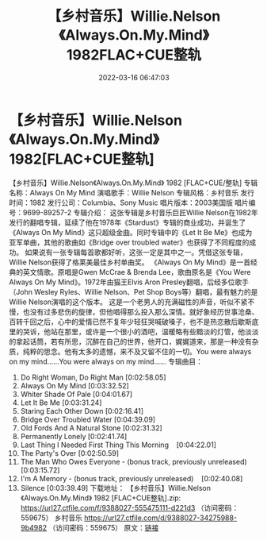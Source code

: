 ﻿---
title: 【乡村音乐】Willie.Nelson《Always.On.My.Mind》1982FLAC+CUE整轨
date: 2022-03-16 06:47:03
categories: 外语音乐
tags: 外语音乐
---
# 【乡村音乐】Willie.Nelson《Always.On.My.Mind》1982[FLAC+CUE整轨]

【乡村音乐】Willie.Nelson《Always.On.My.Mind》 1982
[FLAC+CUE/整轨]
专辑名称：Always On My Mind
演唱歌手：Willie Nelson
专辑风格：乡村音乐
发行时间：1982
发行公司：Columbia、Sony Music
唱片版本：2003美国版
唱片编号：9699-89257-2
专辑介绍：
这张专辑是乡村音乐巨匠Willie
Nelson在1982年发行的翻唱专辑，延续了他在1978年《Stardust》专辑的商业成功，并诞生了《Always On My
Mind》这只超级金曲。同时专辑中的《Let It Be Me》也成为亚军单曲，其他的歌曲如《Bridge over troubled
water》也获得了不同程度的成功。
如果说有一张专辑每首歌都好听，这张一定是其中之一。凭借这张专辑，Willie
Nelson获得了格莱美最佳乡村单曲奖。
《Always On My Mind》是一首经典的英文情歌。原唱是Gwen McCrae & Brenda
Lee，歌曲原名是《You Were Always On My Mind》。1972年由猫王Elvis Aron
Presley翻唱，后经多位歌手（John Wesley Ryles、Willie Nelson、Pet Shop
Boys等）翻唱，最有魅力的是Willie Nelson演唱的这个版本。
这是一个老男人的充满磁性的声音，听似不紧不慢，也没有过多悲伤的旋律，但他唱得那么投入那么深情。就好象经历世事沧桑、百转千回之后，心中的爱情已然不复年少轻狂哭喊破嗓子，也不是热恋散后歇斯底里的哭诉，他站在那里，或许是一个很小的酒吧，温暖略有些黯淡的灯管，他淡淡的拿起话筒，若有所思，沉醉在自己的世界，他开口，娓娓道来，那是一种没有杂质，纯粹的思念。他有太多的遗憾，来不及又留不住的一切。You
were always on my mind……You were always on my mind……
专辑曲目：
01. Do Right Woman, Do Right Man
[0:02:58.05]
02. Always On My Mind
[0:03:32.52]
03. Whiter Shade Of Pale
[0:04:01.67]
04. Let It Be Me
[0:03:31.24]
05. Staring Each Other Down
[0:02:16.41]
06. Bridge Over Troubled Water
[0:04:39.09]
07. Old Fords And A Natural Stone
[0:02:31.32]
08. Permanently Lonely
[0:02:41.74]
09. Last Thing I Needed First Thing This
Morning    [0:04:22.01]
10. The Party's Over
[0:02:50.59]
11. The Man Who Owes Everyone - (bonus track, previously
unreleased)    [0:03:15.72]
12. I'm A Memory - (bonus track, previously
unreleased)    [0:02:40.08]
13. Silence
[0:03:39.49]
下载地址：
【乡村音乐】Willie.Nelson《Always.On.My.Mind》 1982 [FLAC+CUE整轨].zip:
https://url27.ctfile.com/f/9388027-555475111-d221d3
（访问密码：559675）
乡村音乐
https://url27.ctfile.com/d/9388027-34275988-9b4982
（访问密码：559675）
原文：[链接](https://blog.sina.com.cn/s/blog_1647c7e7601030w7u.html)